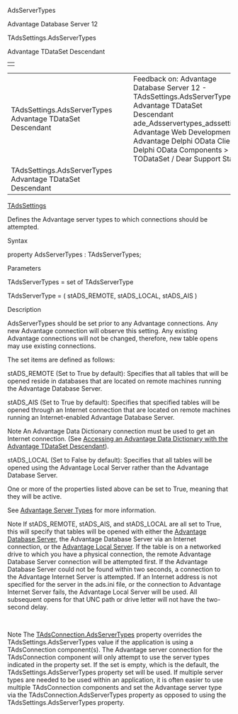 AdsServerTypes




Advantage Database Server 12  

TAdsSettings.AdsServerTypes

Advantage TDataSet Descendant

|  |
| --- |
|  |

|  |  |  |  |  |
| --- | --- | --- | --- | --- |
| TAdsSettings.AdsServerTypes  Advantage TDataSet Descendant |  |  | Feedback on: Advantage Database Server 12 - TAdsSettings.AdsServerTypes Advantage TDataSet Descendant ade\_Adsservertypes\_adssettings Advantage Web Development > Advantage Delphi OData Client > Delphi OData Components > TODataSet / Dear Support Staff, |  |
| TAdsSettings.AdsServerTypes  Advantage TDataSet Descendant |  |  |  |  |

[TAdsSettings](ade_tadssettings_7.htm)

Defines the Advantage server types to which connections should be attempted.

Syntax

property AdsServerTypes : TAdsServerTypes;

Parameters

TAdsServerTypes = set of TAdsServerType

TAdsServerType = ( stADS\_REMOTE, stADS\_LOCAL, stADS\_AIS )

Description

AdsServerTypes should be set prior to any Advantage connections. Any new Advantage connection will observe this setting. Any existing Advantage connections will not be changed, therefore, new table opens may use existing connections.

The set items are defined as follows:

stADS\_REMOTE (Set to True by default): Specifies that all tables that will be opened reside in databases that are located on remote machines running the Advantage Database Server.

stADS\_AIS (Set to True by default): Specifies that specified tables will be opened through an Internet connection that are located on remote machines running an Internet-enabled Advantage Database Server.

Note An Advantage Data Dictionary connection must be used to get an Internet connection. (See [Accessing an Advantage Data Dictionary with the Advantage TDataSet Descendant](master_accessing_an_advantage_data_dictionary_with_the_advantage_tdataset_descendant.htm)).

stADS\_LOCAL (Set to False by default): Specifies that all tables will be opened using the Advantage Local Server rather than the Advantage Database Server.

One or more of the properties listed above can be set to True, meaning that they will be active.

See [Advantage Server Types](master_advantage_server_types.htm) for more information.

Note If stADS\_REMOTE, stADS\_AIS, and stADS\_LOCAL are all set to True, this will specify that tables will be opened with either the [Advantage Database Server](master_advantage_database_server.htm), the Advantage Database Server via an Internet connection, or the [Advantage Local Server](master_advantage_local_server.htm). If the table is on a networked drive to which you have a physical connection, the remote Advantage Database Server connection will be attempted first. If the Advantage Database Server could not be found within two seconds, a connection to the Advantage Internet Server is attempted. If an Internet address is not specified for the server in the ads.ini file, or the connection to Advantage Internet Server fails, the Advantage Local Server will be used. All subsequent opens for that UNC path or drive letter will not have the two-second delay.

 

Note The [TAdsConnection.AdsServerTypes](ade_adsservertypes_adsconnection.htm) property overrides the TAdsSettings.AdsServerTypes value if the application is using a TAdsConnection component(s). The Advantage server connection for the TAdsConnection component will only attempt to use the server types indicated in the property set. If the set is empty, which is the default, the TAdsSettings.AdsServerTypes property set will be used. If multiple server types are needed to be used within an application, it is often easier to use multiple TAdsConnection components and set the Advantage server type via the TAdsConnection.AdsServerTypes property as opposed to using the TAdsSettings.AdsServerTypes property.